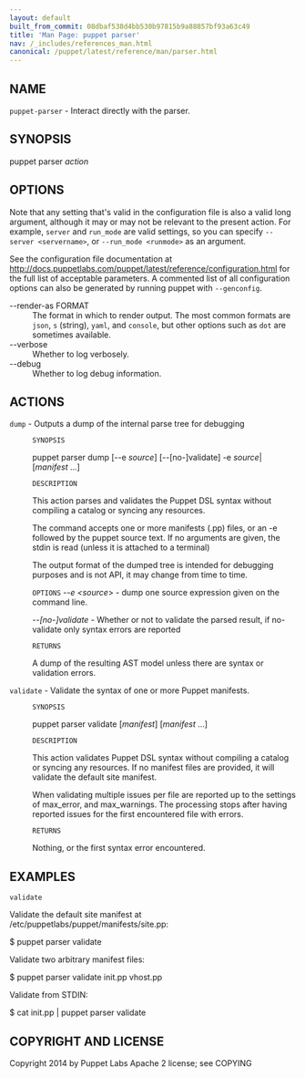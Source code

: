 ```yaml
---
layout: default
built_from_commit: 08dbaf538d4bb530b97815b9a88857bf93a63c49
title: 'Man Page: puppet parser'
nav: /_includes/references_man.html
canonical: /puppet/latest/reference/man/parser.html
---
```


<div class='mp'>
<h2 id="NAME">NAME</h2>
<p class="man-name">
  <code>puppet-parser</code> - <span class="man-whatis">Interact directly with the parser.</span>
</p>

<h2 id="SYNOPSIS">SYNOPSIS</h2>

<p>puppet parser <var>action</var></p>

<h2 id="OPTIONS">OPTIONS</h2>

<p>Note that any setting that's valid in the configuration
file is also a valid long argument, although it may or may not be
relevant to the present action. For example, <code>server</code> and <code>run_mode</code> are valid
settings, so you can specify <code>--server &lt;servername></code>, or
<code>--run_mode &lt;runmode></code> as an argument.</p>

<p>See the configuration file documentation at
<a href="http://docs.puppetlabs.com/puppet/latest/reference/configuration.html" data-bare-link="true">http://docs.puppetlabs.com/puppet/latest/reference/configuration.html</a> for the
full list of acceptable parameters. A commented list of all
configuration options can also be generated by running puppet with
<code>--genconfig</code>.</p>

<dl>
<dt>--render-as FORMAT</dt><dd>The format in which to render output. The most common formats are <code>json</code>,
<code>s</code> (string), <code>yaml</code>, and <code>console</code>, but other options such as <code>dot</code> are
sometimes available.</dd>
<dt>--verbose</dt><dd>Whether to log verbosely.</dd>
<dt class="flush">--debug</dt><dd>Whether to log debug information.</dd>
</dl>


<h2 id="ACTIONS">ACTIONS</h2>

<dl>
<dt><code>dump</code> - Outputs a dump of the internal parse tree for debugging</dt><dd><p><code>SYNOPSIS</code></p>

<p>puppet parser dump [--e <var>source</var>]
[--[no-]validate]
-e <var>source</var>| [<var>manifest</var> ...]</p>

<p><code>DESCRIPTION</code></p>

<p>This action parses and validates the Puppet DSL syntax without compiling a catalog
or syncing any resources.</p>

<p>The command accepts one or more manifests (.pp) files, or an -e followed by the puppet
source text.
If no arguments are given, the stdin is read (unless it is attached to a terminal)</p>

<p>The output format of the dumped tree is intended for debugging purposes and is
not API, it may change from time to time.</p>

<p><code>OPTIONS</code>
<var>--e &lt;source</var>> -
dump one source expression given on the command line.</p>

<p><var>--[no-]validate</var> -
Whether or not to validate the parsed result, if no-validate only syntax errors are reported</p>

<p><code>RETURNS</code></p>

<p>A dump of the resulting AST model unless there are syntax or validation errors.</p></dd>
<dt><code>validate</code> - Validate the syntax of one or more Puppet manifests.</dt><dd><p><code>SYNOPSIS</code></p>

<p>puppet parser validate [<var>manifest</var>] [<var>manifest</var> ...]</p>

<p><code>DESCRIPTION</code></p>

<p>This action validates Puppet DSL syntax without compiling a catalog or
syncing any resources. If no manifest files are provided, it will
validate the default site manifest.</p>

<p>When validating multiple issues per file are reported up
to the settings of max_error, and max_warnings. The processing stops
after having reported issues for the first encountered file with errors.</p>

<p><code>RETURNS</code></p>

<p>Nothing, or the first syntax error encountered.</p></dd>
</dl>


<h2 id="EXAMPLES">EXAMPLES</h2>

<p><code>validate</code></p>

<p>Validate the default site manifest at /etc/puppetlabs/puppet/manifests/site.pp:</p>

<p>$ puppet parser validate</p>

<p>Validate two arbitrary manifest files:</p>

<p>$ puppet parser validate init.pp vhost.pp</p>

<p>Validate from STDIN:</p>

<p>$ cat init.pp | puppet parser validate</p>

<h2 id="COPYRIGHT-AND-LICENSE">COPYRIGHT AND LICENSE</h2>

<p>Copyright 2014 by Puppet Labs
Apache 2 license; see COPYING</p>

</div>

